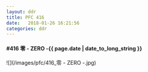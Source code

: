 ```yaml
---
layout: ddr
title: PFC 416
date:   2018-01-26 16:21:56
categories: ddr
---
```


#### **#416** 零 - ZERO -<span class="pull-right">{{ page.date | date_to_long_string }}</span>
![](/images/pfc/416_零 - ZERO -.jpg)
